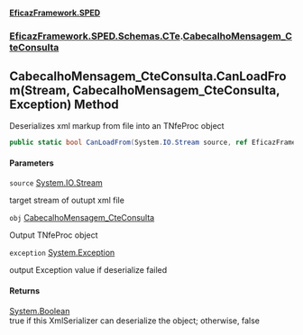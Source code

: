 #### [EficazFramework.SPED](EficazFrameworkSPED.md 'EficazFramework SPED')
### [EficazFramework.SPED.Schemas.CTe](EficazFramework.SPED.Schemas.CTe.md 'EficazFramework.SPED.Schemas.CTe').[CabecalhoMensagem_CteConsulta](EficazFramework.SPED.Schemas.CTe/CabecalhoMensagem_CteConsulta.md 'EficazFramework.SPED.Schemas.CTe.CabecalhoMensagem_CteConsulta')

## CabecalhoMensagem_CteConsulta.CanLoadFrom(Stream, CabecalhoMensagem_CteConsulta, Exception) Method

Deserializes xml markup from file into an TNfeProc object

```csharp
public static bool CanLoadFrom(System.IO.Stream source, ref EficazFramework.SPED.Schemas.CTe.CabecalhoMensagem_CteConsulta obj, ref System.Exception exception);
```
#### Parameters

<a name='EficazFramework.SPED.Schemas.CTe.CabecalhoMensagem_CteConsulta.CanLoadFrom(System.IO.Stream,EficazFramework.SPED.Schemas.CTe.CabecalhoMensagem_CteConsulta,System.Exception).source'></a>

`source` [System.IO.Stream](https://docs.microsoft.com/en-us/dotnet/api/System.IO.Stream 'System.IO.Stream')

target stream of outupt xml file

<a name='EficazFramework.SPED.Schemas.CTe.CabecalhoMensagem_CteConsulta.CanLoadFrom(System.IO.Stream,EficazFramework.SPED.Schemas.CTe.CabecalhoMensagem_CteConsulta,System.Exception).obj'></a>

`obj` [CabecalhoMensagem_CteConsulta](EficazFramework.SPED.Schemas.CTe/CabecalhoMensagem_CteConsulta.md 'EficazFramework.SPED.Schemas.CTe.CabecalhoMensagem_CteConsulta')

Output TNfeProc object

<a name='EficazFramework.SPED.Schemas.CTe.CabecalhoMensagem_CteConsulta.CanLoadFrom(System.IO.Stream,EficazFramework.SPED.Schemas.CTe.CabecalhoMensagem_CteConsulta,System.Exception).exception'></a>

`exception` [System.Exception](https://docs.microsoft.com/en-us/dotnet/api/System.Exception 'System.Exception')

output Exception value if deserialize failed

#### Returns
[System.Boolean](https://docs.microsoft.com/en-us/dotnet/api/System.Boolean 'System.Boolean')  
true if this XmlSerializer can deserialize the object; otherwise, false